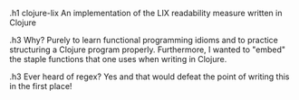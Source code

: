 .h1 clojure-lix
An implementation of the LIX readability measure written in Clojure

.h3 Why?
Purely to learn functional programming idioms and to practice structuring a Clojure program properly. Furthermore, 
I wanted to "embed" the staple functions that one uses when writing in Clojure.

.h3 Ever heard of regex?
Yes and that would defeat the point of writing this in the first place!
